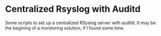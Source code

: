 # Centralized Rsyslog with Auditd

Some scripts to set up a centralized RSyslog server with auditd.
It may be the begining of a monitoring solution, if I found some time.
